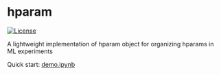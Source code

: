 # hparam
[![License](https://img.shields.io/github/license/mashape/apistatus.svg?maxAge=2592000)](https://github.com/ColinQiyangLi/hparam/blob/master/LICENSE.md)

A lightweight implementation of hparam object for organizing hparams in ML experiments

Quick start: [demo.ipynb](demo.ipynb) 
